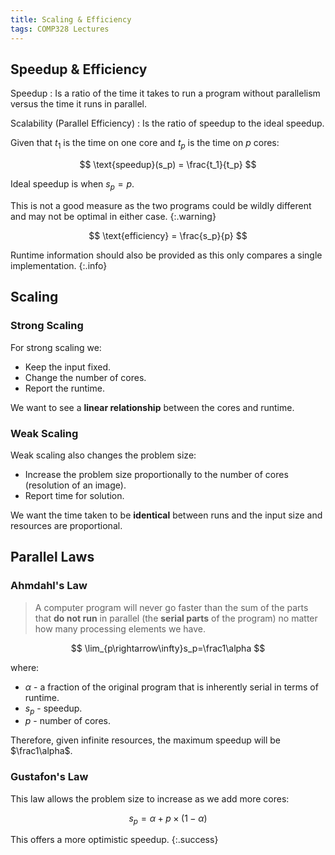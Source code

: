 ```yaml
---
title: Scaling & Efficiency
tags: COMP328 Lectures
---
```


## Speedup & Efficiency
Speedup
: Is a ratio of the time it takes to run a program without parallelism versus the time it runs in parallel.

Scalability (Parallel Efficiency)
: Is the ratio of speedup to the ideal speedup.

Given that $t_1$ is the time on one core and $t_p$ is the time on $p$ cores:

$$
\text{speedup}(s_p) = \frac{t_1}{t_p}
$$

Ideal speedup is when $s_p=p$.

This is not a good measure as the two programs could be wildly different and may not be optimal in either case.
{:.warning}

$$
\text{efficiency} = \frac{s_p}{p}
$$

Runtime information should also be provided as this only compares a single implementation.
{:.info}

## Scaling
### Strong Scaling
For strong scaling we:

* Keep the input fixed.
* Change the number of cores.
* Report the runtime.

We want to see a **linear relationship** between the cores and runtime.

### Weak Scaling
Weak scaling also changes the problem size:

* Increase the problem size proportionally to the number of cores (resolution of an image).
* Report time for solution.

We want the time taken to be **identical** between runs and the input size and resources are proportional.

## Parallel Laws
### Ahmdahl's Law

> A computer program will never go faster than the sum of the parts that **do not run** in parallel (the **serial parts** of the program) no matter how many processing elements we have.

$$
\lim_{p\rightarrow\infty}s_p=\frac1\alpha
$$

where:

* $\alpha$ - a fraction of the original program that is inherently serial in terms of runtime.
* $s_p$ - speedup.
* $p$ - number of cores.

Therefore, given infinite resources, the maximum speedup will be $\frac1\alpha$.

### Gustafon's Law
This law allows the problem size to increase as we add more cores:

$$
s_p=\alpha+p\times(1-\alpha)
$$

This offers a more optimistic speedup.
{:.success}
